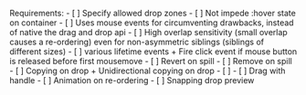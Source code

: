Requirements:
    - [ ] Specify allowed drop zones
    - [ ] Not impede :hover state on container
    - [ ] Uses mouse events for circumventing drawbacks, instead of native the drag and drop api
    - [ ] High overlap sensitivity (small overlap causes a re-ordering) even for non-asymmetric siblings (siblings of different sizes)
    - [ ] various lifetime events + Fire click event if mouse button is released before first mousemove
    - [ ] Revert on spill
    - [ ] Remove on spill
    - [ ] Copying on drop + Unidirectional copying on drop
    - [ ] 
    - [ ] Drag with handle
    - [ ] Animation on re-ordering
    - [ ] Snapping drop preview